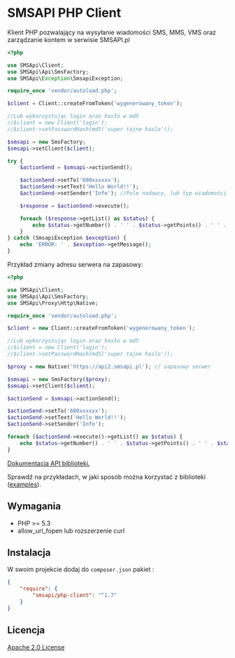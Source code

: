 ﻿# SMSAPI PHP Client

Klient PHP pozwalający na wysyłanie wiadomości SMS, MMS, VMS oraz zarządzanie kontem w serwisie SMSAPI.pl

```php
<?php

use SMSApi\Client;
use SMSApi\Api\SmsFactory;
use SMSApi\Exception\SmsapiException;

require_once 'vendor/autoload.php';

$client = Client::createFromToken('wygenerowany_token');

//Lub wykorzystując login oraz hasło w md5
//$client = new Client('login');
//$client->setPasswordHash(md5('super tajne haslo'));

$smsapi = new SmsFactory;
$smsapi->setClient($client);

try {
	$actionSend = $smsapi->actionSend();

	$actionSend->setTo('600xxxxxx');
	$actionSend->setText('Hello World!!');
	$actionSend->setSender('Info'); //Pole nadawcy, lub typ wiadomości: 'ECO', '2Way'

	$response = $actionSend->execute();

	foreach ($response->getList() as $status) {
		echo $status->getNumber() . ' ' . $status->getPoints() . ' ' . $status->getStatus();
	}
} catch (SmsapiException $exception) {
	echo 'ERROR: ' . $exception->getMessage();
}
```

Przykład zmiany adresu serwera na zapasowy:

```php
<?php

use SMSApi\Client;
use SMSApi\Api\SmsFactory;
use SMSApi\Proxy\Http\Native;

require_once 'vendor/autoload.php';

$client = new Client::createFromToken('wygenerowany_token');

//Lub wykorzystując login oraz hasło w md5
//$client = new Client('login');
//$client->setPasswordHash(md5('super tajne haslo'));

$proxy = new Native('https://api2.smsapi.pl'); // zapasowy serwer

$smsapi = new SmsFactory($proxy);
$smsapi->setClient($client);

$actionSend = $smsapi->actionSend();

$actionSend->setTo('600xxxxxx');
$actionSend->setText('Hello World!!');
$actionSend->setSender('Info');

foreach ($actionSend->execute()->getList() as $status) {
    echo $status->getNumber() . ' ' . $status->getPoints() . ' ' . $status->getStatus();
}
```

[Dokumentacja API biblioteki.](https://github.com/smsapi/smsapi-php-client/wiki)

Sprawdź na przykładach, w jaki sposób można korzystać z biblioteki ([examples](https://github.com/smsapi/smsapi-php-client/wiki/Examples)).

## Wymagania

* PHP >= 5.3
* allow_url_fopen lub rozszerzenie curl

## Instalacja

W swoim projekcie dodaj do `composer.json` pakiet :

```json
{
    "require": {
        "smsapi/php-client": "^1.7"
    }
}
```

## Licencja
[Apache 2.0 License](LICENSE)
